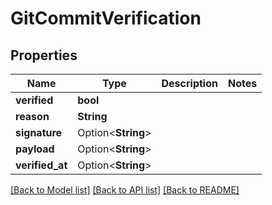# GitCommitVerification

## Properties

Name | Type | Description | Notes
------------ | ------------- | ------------- | -------------
**verified** | **bool** |  | 
**reason** | **String** |  | 
**signature** | Option<**String**> |  | 
**payload** | Option<**String**> |  | 
**verified_at** | Option<**String**> |  | 

[[Back to Model list]](../README.md#documentation-for-models) [[Back to API list]](../README.md#documentation-for-api-endpoints) [[Back to README]](../README.md)


